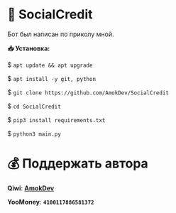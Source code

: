 # 🤖 SocialCredit
Бот был написан по приколу мной.

**📥 Установка:**

$ ```apt update && apt upgrade```

$ ```apt install -y git, python```

$ ```git clone https://github.com/AmokDev/SocialCredit```

$ ```cd SocialCredit```

$ ```pip3 install requirements.txt```

$ ```python3 main.py```

# 💰 Поддержать автора

**Qiwi**: **[AmokDev](https://qiwi.com/n/AmokDev)**

**YooMoney**: **```4100117886581372```**
